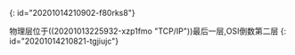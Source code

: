 {: id="20201014210902-f80rks8"}

物理层位于((20201013225932-xzp1fmo "TCP/IP"))最后一层,OSI倒数第二层
{: id="20201014210821-tgjiujc"}
